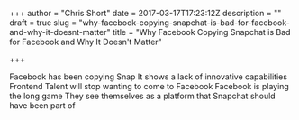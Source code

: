 +++
author = "Chris Short"
date = 2017-03-17T17:23:12Z
description = ""
draft = true
slug = "why-facebook-copying-snapchat-is-bad-for-facebook-and-why-it-doesnt-matter"
title = "Why Facebook Copying Snapchat is Bad for Facebook and Why It Doesn't Matter"

+++

Facebook has been copying Snap
It shows a lack of innovative capabilities
Frontend Talent will stop wanting to come to Facebook
Facebook is playing the long game
They see themselves as a platform that Snapchat should have been part of